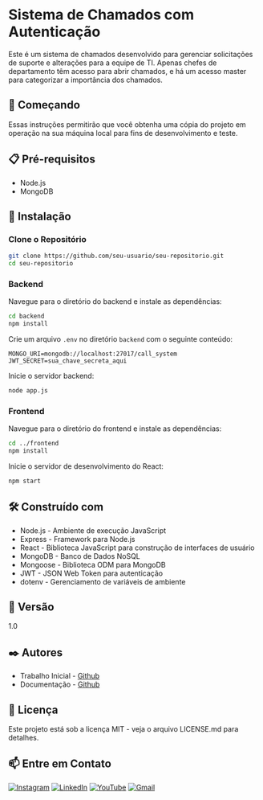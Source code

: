 
# Sistema de Chamados com Autenticação

Este é um sistema de chamados desenvolvido para gerenciar solicitações de suporte e alterações para a equipe de TI. Apenas chefes de departamento têm acesso para abrir chamados, e há um acesso master para categorizar a importância dos chamados.

## 🚀 Começando

Essas instruções permitirão que você obtenha uma cópia do projeto em operação na sua máquina local para fins de desenvolvimento e teste.


## 📋 Pré-requisitos

- Node.js
- MongoDB

## 🔧 Instalação

### Clone o Repositório

```bash
git clone https://github.com/seu-usuario/seu-repositorio.git
cd seu-repositorio
```

### Backend

Navegue para o diretório do backend e instale as dependências:

```bash
cd backend
npm install
```

Crie um arquivo `.env` no diretório `backend` com o seguinte conteúdo:

```env
MONGO_URI=mongodb://localhost:27017/call_system
JWT_SECRET=sua_chave_secreta_aqui
```

Inicie o servidor backend:

```bash
node app.js
```

### Frontend

Navegue para o diretório do frontend e instale as dependências:

```bash
cd ../frontend
npm install
```

Inicie o servidor de desenvolvimento do React:

```bash
npm start
```

## 🛠️ Construído com

- Node.js - Ambiente de execução JavaScript
- Express - Framework para Node.js
- React - Biblioteca JavaScript para construção de interfaces de usuário
- MongoDB - Banco de Dados NoSQL
- Mongoose - Biblioteca ODM para MongoDB
- JWT - JSON Web Token para autenticação
- dotenv - Gerenciamento de variáveis de ambiente

## 📌 Versão

  1.0

## ✒️ Autores

- Trabalho Inicial - [Github](https://github.com/Lucasjpl1)
- Documentação - [Github](https://github.com/Lucasjpl1)

## 📄 Licença

Este projeto está sob a licença MIT - veja o arquivo LICENSE.md para detalhes.


## 📫 Entre em Contato

[![Instagram](https://img.shields.io/badge/Instagram-E4405F?style=for-the-badge&logo=instagram&logoColor=white)](https://www.instagram.com/lucas_jesus_pires/)
[![LinkedIn](https://img.shields.io/badge/LinkedIn-0077B5?style=for-the-badge&logo=linkedin&logoColor=white)](https://www.linkedin.com/in/lucas-jesus-357ba5182)
[![YouTube](https://img.shields.io/badge/YouTube-FF0000?style=for-the-badge&logo=youtube&logoColor=white)](https://youtube.com/@lucasjesus5043?si=edLkQly8CcWQ61gF)
[![Gmail](https://img.shields.io/badge/Gmail-D14836?style=for-the-badge&logo=gmail&logoColor=white)](mailto:lucasjesuss2004@gmail.com)

